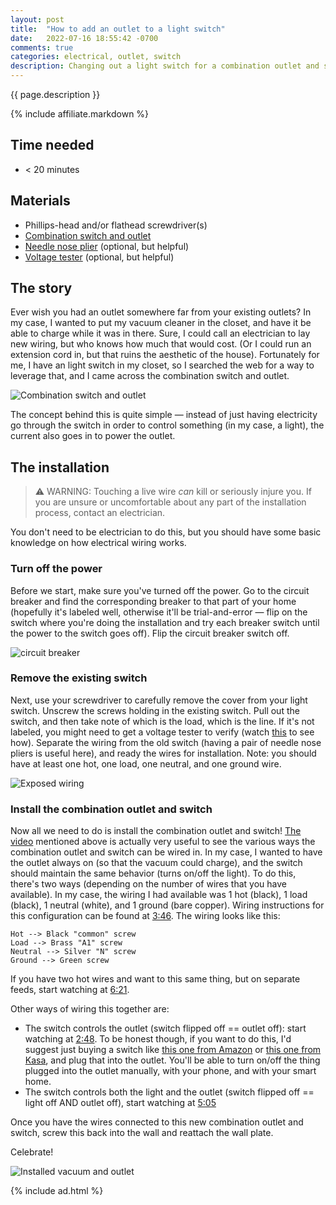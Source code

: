 ```yaml
---
layout: post
title:  "How to add an outlet to a light switch"
date:   2022-07-16 18:55:42 -0700
comments: true
categories: electrical, outlet, switch
description: Changing out a light switch for a combination outlet and switch
---
```


{{ page.description }}
<!--more-->

<script type="application/ld+json">
  {
    "@context": "https://schema.org",
    "@type": "HowTo",
    "name": "{{ page.title }}",
    "image": {
      "@type": "ImageObject",
      "url": "{{site.assets_dir}}/2022-07-16/combination_switch_outlet.png"
    },
    "estimatedCost": {
      "@type": "MonetaryAmount",
      "currency": "USD",
      "value": "15"
    },
    "supply": [
      {
        "@type": "HowToSupply",
        "name": "combination switch and outlet"
      }
    ],
    "tool": [
      {
        "@type": "HowToTool",
        "name": "screwdriver"
      }, {
        "@type": "HowToTool",
        "name": "needle nose plier"
      },{
        "@type": "HowToTool",
        "name": "voltage tester"
      }
    ],
    "step": [
      {
        "@type": "HowToStep",
        "name": "Turn off the power",
        "url": "/#turn-off-the-power",
        "itemListElement": [{
          "@type": "HowToDirection",
          "text": "Turn off the power to the area."
        }],
        "image": {
          "@type": "ImageObject",
          "url": "{{site.assets_dir}}/2022-07-16/breaker.jpg"
        }
      }, {
        "@type": "HowToStep",
        "name": "Remove the existing switch",
        "url": "/#remove-the-existing-switch",
        "itemListElement": [{
          "@type": "HowToTip",
          "text": "A needle nose plier might be useful for this step."
        }, {
          "@type": "HowToDirection",
          "text": "Carefully remove the existing switch."
        }, {
          "@type": "HowToDirection",
          "text": "Locate the hot, load, neutral, and ground wires."
        }],
        "image": {
          "@type": "ImageObject",
          "url": "{{site.assets_dir}}/2022-07-16/exposed-wiring.jpg"
        }
      }, {
        "@type": "HowToStep",
        "name": "Install the combination outlet and switch",
        "url": "/#install-the-combination-outlet-and-switch",
        "itemListElement": [{
          "@type": "HowToDirection",
          "text": "Depending on your preferred set up, wire in the new combination switch and outlet."
        }, {
          "@type": "HowToDirection",
          "text": "Secure the new outlet into the wall."
        }],
        "image": {
          "@type": "ImageObject",
          "url": "{{site.assets_dir}}/2022-07-16/completed.png"
        }
      }],
    "totalTime": "PT20M"
    }
  </script>

{% include affiliate.markdown %}

## Time needed
+ \< 20 minutes

## Materials
+ Phillips-head and/or flathead screwdriver(s)
+ [Combination switch and outlet](https://amzn.to/3PiQ5Ty)
+ [Needle nose plier](https://amzn.to/3cah9FU) (optional, but helpful)
+ [Voltage tester](https://amzn.to/3IKr80R) (optional, but helpful)

## The story
Ever wish you had an outlet somewhere far from your existing outlets? In my case, I wanted to put my vacuum cleaner in the closet, and have it be able to charge while it was in there. Sure, I could call an electrician to lay new wiring, but who knows how much that would cost. (Or I could run an extension cord in, but that ruins the aesthetic of the house). Fortunately for me, I have an light switch in my closet, so I searched the web for a way to leverage that, and I came across the combination switch and outlet.

![Combination switch and outlet]({{site.assets_dir}}/2022-07-16/combination_switch_outlet.png)

The concept behind this is quite simple — instead of just having electricity go through the switch in order to control something (in my case, a light), the current also goes in to power the outlet.

## The installation

> ⚠️ WARNING: Touching a live wire _can_ kill or seriously injure you. If you are unsure or uncomfortable about any part of the installation process, contact an electrician.

You don't need to be electrician to do this, but you should have some basic knowledge on how electrical wiring works.

### Turn off the power

Before we start, make sure you've turned off the power. Go to the circuit breaker and find the corresponding breaker to that part of your home (hopefully it's labeled well, otherwise it'll be trial-and-error — flip on the switch where you're doing the installation and try each breaker switch until the power to the switch goes off).  Flip the circuit breaker switch off.

![circuit breaker]({{site.assets_dir}}/2022-07-16/breaker.jpg)

### Remove the existing switch

Next, use your screwdriver to carefully remove the cover from your light switch. Unscrew the screws holding in the existing switch. Pull out the switch, and then take note of which is the load, which is the line. If it's not labeled, you might need to get a voltage tester to verify (watch [this](https://youtu.be/gJpS0-5JQgU?t=68) to see how). Separate the wiring from the old switch (having a pair of needle nose pliers is useful here), and ready the wires for installation. Note: you should have at least one hot, one load, one neutral, and one ground wire.

![Exposed wiring]({{site.assets_dir}}/2022-07-16/exposed-wiring.jpg)

### Install the combination outlet and switch

Now all we need to do is install the combination outlet and switch! [The video](https://youtu.be/gJpS0-5JQgU) mentioned above is actually very useful to see the various ways the combination outlet and switch can be wired in. In my case, I wanted to have the outlet always on (so that the vacuum could charge), and the switch should maintain the same behavior (turns on/off the light). To do this, there's two ways (depending on the number of wires that you have available). In my case, the wiring I had available was 1 hot (black), 1 load (black), 1 neutral (white), and 1 ground (bare copper). Wiring instructions for this configuration can be found at [3:46](https://youtu.be/gJpS0-5JQgU?t=226). The wiring looks like this:

```
Hot --> Black "common" screw
Load --> Brass "A1" screw
Neutral --> Silver "N" screw
Ground --> Green screw
```

If you have two hot wires and want to this same thing, but on separate feeds, start watching at [6:21](https://youtu.be/gJpS0-5JQgU?t=381).

Other ways of wiring this together are:
+ The switch controls the outlet (switch flipped off == outlet off): start watching at [2:48](https://youtu.be/gJpS0-5JQgU?t=168). To be honest though, if you want to do this, I'd suggest just buying a switch like [this one from Amazon](https://amzn.to/3PwcvR9) or [this one from Kasa](https://amzn.to/3vj58oD), and plug that into the outlet. You'll be able to turn on/off the thing plugged into the outlet manually, with your phone, and with your smart home.
+ The switch controls both the light and the outlet (switch flipped off == light off AND outlet off), start watching at [5:05](https://youtu.be/gJpS0-5JQgU?t=305)

Once you have the wires connected to this new combination outlet and switch, screw this back into the wall and reattach the wall plate.

Celebrate!

![Installed vacuum and outlet]({{site.assets_dir}}/2022-07-16/completed.png)

{% include ad.html %}